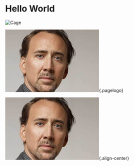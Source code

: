 <!-- TITLE: General -->
<!-- SUBTITLE: A quick summary of General -->

# Hello World

<img src="https://www.placecage.com/200/300" alt="Cage"/>

![200](/uploads/200 "200"){.pagelogo}

![200](/uploads/200 "200"){.align-center}